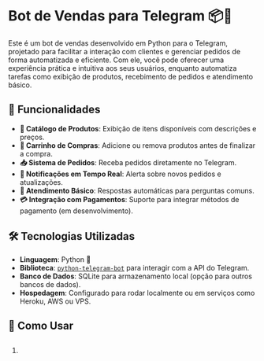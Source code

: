 # Bot de Vendas para Telegram 📦🤖

Este é um bot de vendas desenvolvido em Python para o Telegram, projetado para facilitar a interação com clientes e gerenciar pedidos de forma automatizada e eficiente. Com ele, você pode oferecer uma experiência prática e intuitiva aos seus usuários, enquanto automatiza tarefas como exibição de produtos, recebimento de pedidos e atendimento básico.

## 🌟 Funcionalidades

- **📜 Catálogo de Produtos**: Exibição de itens disponíveis com descrições e preços.
- **🛒 Carrinho de Compras**: Adicione ou remova produtos antes de finalizar a compra.
- **📥 Sistema de Pedidos**: Receba pedidos diretamente no Telegram.
- **🔔 Notificações em Tempo Real**: Alerta sobre novos pedidos e atualizações.
- **🤖 Atendimento Básico**: Respostas automáticas para perguntas comuns.
- **💳 Integração com Pagamentos**: Suporte para integrar métodos de pagamento (em desenvolvimento).

## 🛠 Tecnologias Utilizadas

- **Linguagem**: Python 🐍
- **Biblioteca**: [`python-telegram-bot`](https://python-telegram-bot.readthedocs.io/) para interagir com a API do Telegram.
- **Banco de Dados**: SQLite para armazenamento local (opção para outros bancos de dados).
- **Hospedagem**: Configurado para rodar localmente ou em serviços como Heroku, AWS ou VPS.

## 🚀 Como Usar

1. ##

